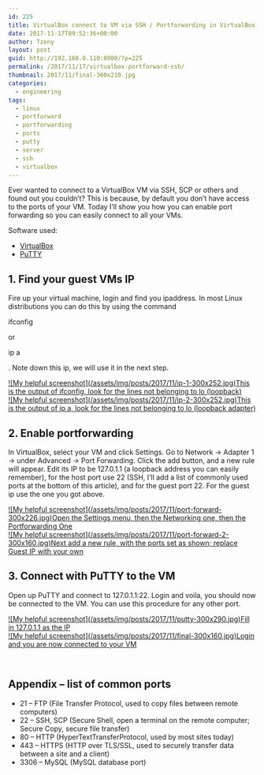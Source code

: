 ```yaml
---
id: 225
title: VirtualBox connect to VM via SSH / Portforwarding in VirtualBox
date: 2017-11-17T09:52:36+00:00
author: Tzeny
layout: post
guid: http://192.168.0.110:8000/?p=225
permalink: /2017/11/17/virtualbox-portforward-ssh/
thumbnail: 2017/11/final-360x210.jpg
categories:
  - engineering
tags:
  - linux
  - portforward
  - portforwarding
  - ports
  - putty
  - server
  - ssh
  - virtualbox
---
```

Ever wanted to connect to a VirtualBox VM via SSH, SCP or others and found out you couldn’t? This is because, by default you don’t have access to the ports of your VM. Today I’ll show you how you can enable port forwarding so you can easily connect to all your VMs.

Software used:

  * [VirtualBox](https://www.virtualbox.org)
  * [PuTTY](http://www.putty.org/)

## 

## 1. Find your guest VMs IP

Fire up your virtual machine, login and find you ipaddress. In most Linux distributions you can do this by using the command 

<div class="codecolorer-container bash default" style="overflow:auto;white-space:nowrap;width:435px;">
  <div class="bash codecolorer">
    <span class="kw2">ifconfig</span>
  </div>
</div>

or 

<div class="codecolorer-container bash default" style="overflow:auto;white-space:nowrap;width:435px;">
  <div class="bash codecolorer">
    <span class="kw2">ip</span> a
  </div>
</div>

. Note down this ip, we will use it in the next step.

<div class="rl-gallery-container" id="rl-gallery-container-14" data-gallery_id="0"> <div class="rl-gallery rl-basicgrid-gallery " id="rl-gallery-14" data-gallery_no="14"> 

<div class="rl-gallery-item">
  <a href="https://tzeny.com/wp-content/uploads/2017/11/ip-1.jpg" title="This is the output of ifconfig, look for the lines not belonging to lo (loopback)" data-rl_title="This is the output of ifconfig, look for the lines not belonging to lo (loopback)" class="rl-gallery-link" data-rl_caption="" data-rel="lightbox-gallery-14">![My helpful screenshot](/assets/img/posts/2017/11/ip-1-300x252.jpg)<span class="rl-gallery-caption"><span class="rl-gallery-item-title">This is the output of ifconfig, look for the lines not belonging to lo (loopback)</span></span></a>
</div>

<div class="rl-gallery-item">
  <a href="https://tzeny.com/wp-content/uploads/2017/11/ip-2.jpg" title="This is the output of ip a, look for the lines not belonging to lo (loopback adapter)" data-rl_title="This is the output of ip a, look for the lines not belonging to lo (loopback adapter)" class="rl-gallery-link" data-rl_caption="" data-rel="lightbox-gallery-14">![My helpful screenshot](/assets/img/posts/2017/11/ip-2-300x252.jpg)<span class="rl-gallery-caption"><span class="rl-gallery-item-title">This is the output of ip a, look for the lines not belonging to lo (loopback adapter)</span></span></a>
</div></div> </div>

## 

## 2. Enable portforwarding

In VirtualBox, select your VM and click Settings. Go to Network -> Adapter 1 -> under Advanced -> Port Forwarding. Click the add button, and a new rule will appear. Edit its IP to be 127.0.1.1 (a loopback address you can easily remember), for the host port use 22 (SSH, I’ll add a list of commonly used ports at the bottom of this article), and for the guest port 22. For the guest ip use the one you got above.

<div class="rl-gallery-container" id="rl-gallery-container-15" data-gallery_id="0"> <div class="rl-gallery rl-basicgrid-gallery " id="rl-gallery-15" data-gallery_no="15"> 

<div class="rl-gallery-item">
  <a href="https://tzeny.com/wp-content/uploads/2017/11/port-forward.jpg" title="Open the Settings menu, then the Networking one, then the Portforwarding One" data-rl_title="Open the Settings menu, then the Networking one, then the Portforwarding One" class="rl-gallery-link" data-rl_caption="" data-rel="lightbox-gallery-15">![My helpful screenshot](/assets/img/posts/2017/11/port-forward-300x226.jpg)<span class="rl-gallery-caption"><span class="rl-gallery-item-title">Open the Settings menu, then the Networking one, then the Portforwarding One</span></span></a>
</div>

<div class="rl-gallery-item">
  <a href="https://tzeny.com/wp-content/uploads/2017/11/port-forward-2.jpg" title="Next add a new rule, with the ports set as shown; replace Guest IP with your own" data-rl_title="Next add a new rule, with the ports set as shown; replace Guest IP with your own" class="rl-gallery-link" data-rl_caption="" data-rel="lightbox-gallery-15">![My helpful screenshot](/assets/img/posts/2017/11/port-forward-2-300x160.jpg)<span class="rl-gallery-caption"><span class="rl-gallery-item-title">Next add a new rule, with the ports set as shown; replace Guest IP with your own</span></span></a>
</div></div> </div>

## 

## 3. Connect with PuTTY to the VM

Open up PuTTY and connect to 127.0.1.1:22. Login and voila, you should now be connected to the VM. You can use this procedure for any other port.

<div class="rl-gallery-container" id="rl-gallery-container-16" data-gallery_id="0"> <div class="rl-gallery rl-basicgrid-gallery " id="rl-gallery-16" data-gallery_no="16"> 

<div class="rl-gallery-item">
  <a href="https://tzeny.com/wp-content/uploads/2017/11/putty.jpg" title="Fill in 127.0.1.1 as the IP" data-rl_title="Fill in 127.0.1.1 as the IP" class="rl-gallery-link" data-rl_caption="" data-rel="lightbox-gallery-16">![My helpful screenshot](/assets/img/posts/2017/11/putty-300x290.jpg)<span class="rl-gallery-caption"><span class="rl-gallery-item-title">Fill in 127.0.1.1 as the IP</span></span></a>
</div>

<div class="rl-gallery-item">
  <a href="https://tzeny.com/wp-content/uploads/2017/11/final.jpg" title="Login and you are now connected to your VM" data-rl_title="Login and you are now connected to your VM" class="rl-gallery-link" data-rl_caption="" data-rel="lightbox-gallery-16">![My helpful screenshot](/assets/img/posts/2017/11/final-300x160.jpg)<span class="rl-gallery-caption"><span class="rl-gallery-item-title">Login and you are now connected to your VM</span></span></a>
</div></div> </div>

 

## 

## Appendix – list of common ports

  * 21 – FTP (File Transfer Protocol, used to copy files between remote computers)
  * 22 – SSH, SCP (Secure Shell, open a terminal on the remote computer; Secure Copy, secure file transfer)
  * 80 – HTTP (HyperTextTransferProtocol, used by most sites today)
  * 443 – HTTPS (HTTP over TLS/SSL, used to securely transfer data between a site and a client)
  * 3306 – MySQL (MySQL database port)

 
